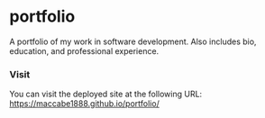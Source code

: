 # portfolio
A portfolio of my work in software development. Also includes bio, education, and professional experience.

### Visit

You can visit the deployed site at the following URL: https://maccabe1888.github.io/portfolio/
